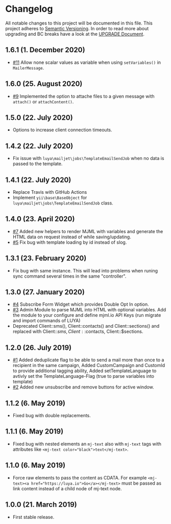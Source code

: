 # Changelog

All notable changes to this project will be documented in this file. This project adheres to [Semantic Versioning](http://semver.org/).
In order to read more about upgrading and BC breaks have a look at the [UPGRADE Document](UPGRADE.md).

## 1.6.1 (1. December 2020)

+ [#11](https://github.com/luyadev/luya-mailjet/pull/11) Allow none scalar values as variable when using `setVariables()` in `MailerMessage`.

## 1.6.0 (25. August 2020)

+ [#9](https://github.com/luyadev/luya-mailjet/pull/9) Implemented the option to attache files to a given message with `attach()` or `attachContent()`.

## 1.5.0 (22. July 2020)

+ Options to increase client connection timeouts.

## 1.4.2 (22. July 2020)

+ Fix issue with `luya\mailjet\jobs\TemplateEmailSendJob` when no data is passed to the template.

## 1.4.1 (22. July 2020)

+ Replace Travis with GitHub Actions
+ Implement `yii\base\BaseObject` for `luya\mailjet\jobs\TemplateEmailSendJob` class. 

## 1.4.0 (23. April 2020)

+ [#7](https://github.com/luyadev/luya-mailjet/pull/7) Added new helpers to render MJML with variables and generate the HTML data on request instead of while saving/updating.
+ [#5](https://github.com/luyadev/luya-mailjet/pull/5) Fix bug with template loading by id instead of slog.

## 1.3.1 (23. February 2020)

+ Fix bug with same instance. This will lead into problems when runing sync command several times in the same "controller".

## 1.3.0 (27. January 2020)

+ [#4](https://github.com/luyadev/luya-mailjet/pull/4) Subscribe Form Widget which provides Double Opt In option.
+ [#3](https://github.com/luyadev/luya-mailjet/pull/3) Admin Module to parse MJML into HTML with optional variables. Add the module to your configure and define mjml.io API Keys (run migrate and import commands of LUYA)
+ Deprecated Client::sms(), Client::contacts() and Client::sections() and replaced with Client::$sms, Client::$contacts, Client::$sections.

## 1.2.0 (26. July 2019)

+ [#1](https://github.com/luyadev/luya-mailjet/pull/1) Added deduplicate flag to be able to send a mail more than once to a recipient in the same campaign, Added CustomCampaign and CustomId to provide additional tagging ability, Added setTemplateLanguage to avtivly set the TemplateLanguage-Flag (true to parse variables into template)
+ [#2](https://github.com/luyadev/luya-mailjet/pull/2) Added new unsubscribe and remove buttons for active window.

## 1.1.2 (6. May 2019)

+ Fixed bug with double replacements.

## 1.1.1 (6. May 2019)

+ Fixed bug with nested elements an `mj-text` also with `mj-text` tags with attributes like `<mj-text color="black">text</mj-text>`.

## 1.1.0 (6. May 2019)

+ Force raw elements to pass the content as CDATA. For example `<mj-text><a href="https://luya.io">Go</a></mj-text>` must be passed as link content instead of a child node of mj-text node.

## 1.0.0 (21. March 2019)

+ First stable release.
